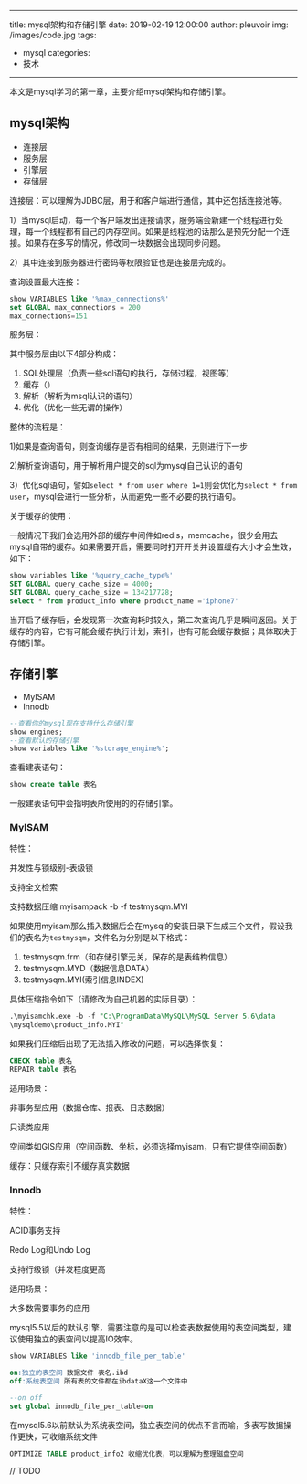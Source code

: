 
---
title: mysql架构和存储引擎
date: 2019-02-19 12:00:00
author: pleuvoir
img: /images/code.jpg
tags:
  - mysql
categories:
  - 技术
---


本文是mysql学习的第一章，主要介绍mysql架构和存储引擎。

## mysql架构

* 连接层
* 服务层
* 引擎层
* 存储层


连接层：可以理解为JDBC层，用于和客户端进行通信，其中还包括连接池等。

1）当mysql启动，每一个客户端发出连接请求，服务端会新建一个线程进行处理，每一个线程都有自己的内存空间。如果是线程池的话那么是预先分配一个连接。如果存在多写的情况，修改同一块数据会出现同步问题。

2）其中连接到服务器进行密码等权限验证也是连接层完成的。

查询设置最大连接：

```sql
show VARIABLES like '%max_connections%'
set GLOBAL max_connections = 200
max_connections=151
```


服务层：

其中服务层由以下4部分构成：

1. SQL处理层（负责一些sql语句的执行，存储过程，视图等）
2. 缓存（）
3. 解析（解析为msql认识的语句）
4. 优化（优化一些无谓的操作）

整体的流程是：

1)如果是查询语句，则查询缓存是否有相同的结果，无则进行下一步

2)解析查询语句，用于解析用户提交的sql为mysql自己认识的语句

3）优化sql语句，譬如`select * from user where 1=1`则会优化为`select * from user`，mysql会进行一些分析，从而避免一些不必要的执行语句。

关于缓存的使用：

一般情况下我们会选用外部的缓存中间件如redis，memcache，很少会用去mysql自带的缓存。如果需要开启，需要同时打开开关并设置缓存大小才会生效，如下：

```sql
show variables like '%query_cache_type%'
SET GLOBAL query_cache_size = 4000;
SET GLOBAL query_cache_size = 134217728;
select * from product_info where product_name ='iphone7'
```

当开启了缓存后，会发现第一次查询耗时较久，第二次查询几乎是瞬间返回。关于缓存的内容，它有可能会缓存执行计划，索引，也有可能会缓存数据；具体取决于存储引擎。



## 存储引擎

* MyISAM
* Innodb


```sql
--查看你的mysql现在支持什么存储引擎
show engines;
--查看默认的存储引擎
show variables like '%storage_engine%';
```

查看建表语句：

```sql
show create table 表名
```

一般建表语句中会指明表所使用的的存储引擎。

### MyISAM

特性：

并发性与锁级别-表级锁

支持全文检索

支持数据压缩
	myisampack -b -f testmysqm.MYI


如果使用myisam那么插入数据后会在mysql的安装目录下生成三个文件，假设我们的表名为`testmysqm`，文件名为分别是以下格式：

1. testmysqm.frm（和存储引擎无关，保存的是表结构信息）
2. testmysqm.MYD（数据信息DATA）
3. testmysqm.MYI(索引信息INDEX)


具体压缩指令如下（请修改为自己机器的实际目录）：

```sql
.\myisamchk.exe -b -f "C:\ProgramData\MySQL\MySQL Server 5.6\data
\mysqldemo\product_info.MYI"
```

如果我们压缩后出现了无法插入修改的问题，可以选择恢复：

```sql
CHECK table 表名
REPAIR table 表名
```

适用场景：

非事务型应用（数据仓库、报表、日志数据）

只读类应用

空间类如GIS应用（空间函数、坐标，必须选择myisam，只有它提供空间函数）

缓存：只缓存索引不缓存真实数据


### Innodb

特性：

ACID事务支持

Redo Log和Undo Log

支持行级锁（并发程度更高

适用场景：

大多数需要事务的应用


mysql5.5以后的默认引擎，需要注意的是可以检查表数据使用的表空间类型，建议使用独立的表空间以提高IO效率。

```sql
show VARIABLES like 'innodb_file_per_table'

on:独立的表空间 数据文件 表名.ibd
off:系统表空间 所有表的文件都在ibdataX这一个文件中

--on off
set global innodb_file_per_table=on
```

在mysql5.6以前默认为系统表空间，独立表空间的优点不言而喻，多表写数据操作更快，可收缩系统文件

```sql
OPTIMIZE TABLE product_info2 收缩优化表，可以理解为整理磁盘空间
```


// TODO